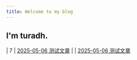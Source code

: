 ```yaml
---
title: Welcome to my blog
---
```

## I'm turadh.
| 7    | [2025-05-06 测试文章](/_posts/2025-05-05-trial.md) |                             |
[2025-05-06 测试文章](/2025/05/06/trial/)
